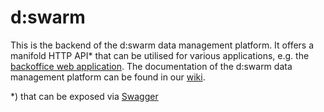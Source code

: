 # d:swarm

This is the backend of the d:swarm data management platform. It offers a manifold HTTP API* that can be utilised for various applications, e.g. the [backoffice web application](https://github.com/dswarm/dswarm-backoffice-web). The documentation of the d:swarm data management platform can be found in our [wiki](https://github.com/dswarm/dswarm-documentation/wiki).

*) that can be exposed via [Swagger](http://swagger.io)
